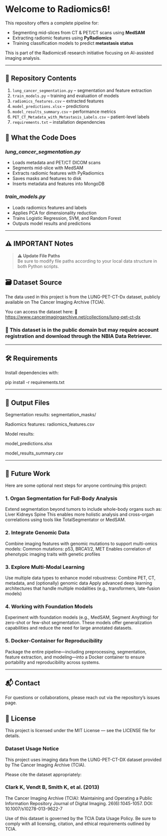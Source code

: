 # Welcome to Radiomics6!

This repository offers a complete pipeline for:

- Segmenting mid-slices from CT & PET/CT scans using **MedSAM**
- Extracting radiomic features using **PyRadiomics**
- Training classification models to predict **metastasis status**

This is part of the Radiomics6 research initiative focusing on AI-assisted imaging analysis.

---

## 🔖 Repository Contents

1. `lung_cancer_segmentation.py` – segmentation and feature extraction  
2. `train_models.py` – training and evaluation of models  
3. `radiomics_features.csv` – extracted features  
4. `model_predictions.xlsx` – predictions  
5. `model_results_summary.csv` – performance metrics  
6. `PET_CT_Metadata_with_Metastasis_Labels.csv` – patient-level labels  
7. `requirements.txt` – installation dependencies

## 📂 What the Code Does

### *lung_cancer_segmentation.py*
- Loads metadata and PET/CT DICOM scans
- Segments mid-slice with MedSAM
- Extracts radiomic features with PyRadiomics
- Saves masks and features to disk
- Inserts metadata and features into MongoDB

### *train_models.py*
- Loads radiomics features and labels
- Applies PCA for dimensionality reduction
- Trains Logistic Regression, SVM, and Random Forest
- Outputs model results and predictions

---

## ⚠️ IMPORTANT Notes
> **⚠️ Update File Paths**  
> Be sure to modify file paths according to your local data structure in both Python scripts.

## 🗃️ Dataset Source
The data used in this project is from the LUNG-PET-CT-Dx dataset, publicly available on The Cancer Imaging Archive (TCIA).

You can access the dataset here:
🔗 https://www.cancerimagingarchive.net/collections/lung-pet-ct-dx

### 📌 This dataset is in the public domain but may require account registration and download through the NBIA Data Retriever.

---

## 🛠 Requirements
Install dependencies with:

pip install -r requirements.txt

---

## 📁 Output Files
Segmentation results: segmentation_masks/

Radiomics features: radiomics_features.csv

Model results:

model_predictions.xlsx

model_results_summary.csv

---

## 🔮 Future Work
Here are some optional next steps for anyone continuing this project:

### 1. Organ Segmentation for Full-Body Analysis
Extend segmentation beyond tumors to include whole-body organs such as:
Liver
Kidneys
Spine
This enables more holistic analysis and cross-organ correlations using tools like TotalSegmentator or MedSAM.

### 2. Integrate Genomic Data
Combine imaging features with genomic mutations to support multi-omics models:
Common mutations: p53, BRCA1/2, MET
Enables correlation of phenotypic imaging traits with genetic profiles

### 3. Explore Multi-Modal Learning
Use multiple data types to enhance model robustness:
Combine PET, CT, metadata, and (optionally) genomic data
Apply advanced deep learning architectures that handle multiple modalities (e.g., transformers, late-fusion models)

### 4. Working with Foundation Models
Experiment with foundation models (e.g., MedSAM, Segment Anything) for zero-shot or few-shot segmentation. These models offer generalization capabilities and reduce the need for large annotated datasets.

### 5. Docker-Container for Reproducibility
Package the entire pipeline—including preprocessing, segmentation, feature extraction, and modeling—into a Docker container to ensure portability and reproducibility across systems.

---

## 📬 Contact
For questions or collaborations, please reach out via the repository’s issues page.

## 📝 License
This project is licensed under the MIT License — see the LICENSE file for details.

### Dataset Usage Notice
This project uses imaging data from the LUNG-PET-CT-DX dataset provided by The Cancer Imaging Archive (TCIA).

Please cite the dataset appropriately:

### Clark K, Vendt B, Smith K, et al. (2013)
The Cancer Imaging Archive (TCIA): Maintaining and Operating a Public Information Repository
Journal of Digital Imaging. 26(6):1045-1057.
DOI: 10.1007/s10278-013-9622-7

Use of this dataset is governed by the TCIA Data Usage Policy.
Be sure to comply with all licensing, citation, and ethical requirements outlined by TCIA.


